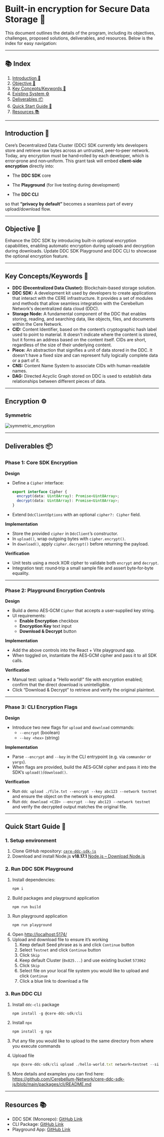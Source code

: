 # Built-in encryption for Secure Data Storage 🔑
This document outlines the details of the program, including its objectives, challenges, proposed solutions, deliverables, and resources. Below is the index for easy navigation:

---

## 📚 Index

1. [Introduction 🌟](#introduction-)
2. [Objective 🎯](#objective-)
3. [Key Concepts/Keywords 📝](#key-conceptkeywords-)
4. [Existing System ⚙️](#existing-system-)
5. [Deliverables 📦](#deliverables-)
6. [Quick Start Guide 🚀](#quick-start-guide-)
7. [Resources 📚](#resources-)

---

## Introduction 🌟

Cere’s Decentralized Data Cluster (DDC) SDK currently lets developers store and retrieve raw bytes across an untrusted, peer‑to‑peer network. Today, any encryption must be hand‑rolled by each developer, which is error‑prone and non‑uniform. This grant task will embed **client‑side encryption** directly into:

- The **DDC SDK** core

- The **Playground** (for live testing during development)

- The **DDC CLI**

so that **“privacy by default”** becomes a seamless part of every upload/download flow.

---

## Objective 🎯

Enhance the DDC SDK by introducing built-in optional encryption capabilities, enabling automatic encryption during uploads and decryption during downloads. Update DDC SDK Playground and DDC CLI to showcase the optional encryption feature. 

---

## Key Concepts/Keywords 📝

- **DDC (Decentralized Data Cluster):** Blockchain-based storage solution.
- **DDC SDK:** A development kit used by developers to create applications that interact with the CERE infrastructure. It provides a set of modules and methods that allow seamless integration with the Cerebellum Network's decentralized data cloud (DDC).
- **Storage Node:** A fundamental component of the DDC that enables storing, reading, and searching data, like objects, files, and documents within the Cere Network.
- **CID:** Content Identifier, based on the content’s cryptographic hash label used to point to material. It doesn't indicate where the content is stored, but it forms an address based on the content itself. CIDs are short, regardless of the size of their underlying content.
- **Piece:** An abstraction that signifies a unit of data stored in the DDC. It doesn't have a fixed size and can represent fully logically complete data or a part of it.
- **CNS:** Content Name System to associate CIDs with human-readable names.
- **DAG:** Directed Acyclic Graph stored on DDC is used to establish data relationships between different pieces of data.

---

## Encryption ⚙️

### Symmetric

![symmetric_encryption](./symmetric_encryption.png)


---

## Deliverables 📦

### Phase 1: Core SDK Encryption
**Design**
  - Define a `Cipher` interface:
    ```ts
    export interface Cipher {
      encrypt(data: Uint8Array): Promise<Uint8Array>;
      decrypt(data: Uint8Array): Promise<Uint8Array>;
    }
    ```  
  - Extend `DdcClientOptions` with an optional `cipher?: Cipher` field.

**Implementation**
  - Store the provided `cipher` in `DdcClient`’s constructor.
  - In `upload()`, wrap outgoing bytes with `cipher.encrypt()`.
  - In `download()`, apply `cipher.decrypt()` before returning the payload.

**Verification**
  - Unit tests using a mock XOR cipher to validate both `encrypt` and `decrypt`.
  - Integration test: round‑trip a small sample file and assert byte‑for‑byte equality.

---

### Phase 2: Playground Encryption Controls
**Design**
  - Build a demo AES‑GCM `Cipher` that accepts a user‑supplied key string.
  - UI requirements:
    - **Enable Encryption** checkbox
    - **Encryption Key** text input
    - **Download & Decrypt** button

**Implementation**
  - Add the above controls into the React + Vite playground app.
  - When toggled on, instantiate the AES‑GCM cipher and pass it to all SDK calls.

**Verification**
  - Manual test: upload a “Hello world!” file with encryption enabled; confirm that the direct download is unintelligible.
  - Click “Download & Decrypt” to retrieve and verify the original plaintext.

---

### Phase 3: CLI Encryption Flags
**Design**
  - Introduce two new flags for `upload` and `download` commands:
    - `--encrypt` (boolean)
    - `--key <hex>` (string)

**Implementation**
  - Parse `--encrypt` and `--key` in the CLI entrypoint (e.g. via `commander` or `yargs`).
  - When flags are provided, build the AES‑GCM cipher and pass it into the SDK’s `upload()`/`download()`.

**Verification**
  - Run `ddc upload ./file.txt --encrypt --key abc123 --network testnet` and ensure the object on the network is encrypted.
  - Run `ddc download <CID> --encrypt --key abc123 --network testnet` and verify the decrypted output matches the original file.

---

## Quick Start Guide 🚀

### 1. Setup environment

1. Clone GitHub repository: [`cere-ddc-sdk-js`](#)
2. Download and install Node.js **v18.17.1** [Node.js – Download Node.js](https://nodejs.org/)

### 2. Run DDC SDK Playground

1. Install dependencies:
    ```bash
    npm i
    ```
2. Build packages and playground application
    ```bash
    npm run build
    ```
3. Run playground application
    ```bash
    npm run playground
    ```
4. Open [http://localhost:5174/](http://localhost:5174/)
5. Upload and download file to ensure it’s working
   1. Keep default Seed phrase as is and click `Continue` button
   2. Select `Testnet` and click `Continue` button
   3. Click `Skip`
   4. Keep default Cluster (`0x825...`) and use existing bucket `573062`
   5. Click `Skip`
   6. Select file on your local file system you would like to upload and click `Continue`
   7. Click a blue link to download a file

### 3. Run DDC CLI

1. Install `ddc-cli` package
    ```jsx
    npm install -g @cere-ddc-sdk/cli
    ```
2. Install `npx`

    ```jsx
    npm install -g npx
    ```

3. Put any file you would like to upload to the same directory from where you execute commands
4. Upload file

    ```jsx
    npx @cere-ddc-sdk/cli upload ./hello-world.txt network=testnet --signer="hybrid label reunion only dawn maze asset draft cousin height flock nation" --bucketId=573062
    ```

5. More details and examples you can find here: https://github.com/Cerebellum-Network/cere-ddc-sdk-js/blob/main/packages/cli/README.md
---

## Resources 📚
- DDC SDK (Monorepo): [GitHub Link](https://github.com/Cerebellum-Network/cere-ddc-sdk-js)
- CLI Package: [GitHub Link](https://github.com/Cerebellum-Network/cere-ddc-sdk-js/tree/main/packages/cli)
- Playground App: [GitHub Link](https://github.com/Cerebellum-Network/cere-ddc-sdk-js/tree/main/playground)
